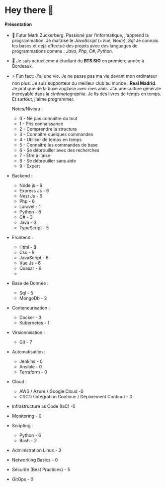 # Hey there :wave:

#### Présentation

- 🌸 Futur Mark Zuckerberg. Passioné par l'informatique, j'apprend la programmation. Je maîtrise le *JavaScript* (+*Vue*, *Node*), *Sql*
     Je connais les bases et déjà effectué des projets avec des languages de programmations comme : *Java*, *Php*, *C#*, *Python*.

- 🌱 Je suis actuellement étudiant du **BTS SIO** en première année à Bordeaux.

- ⚡ Fun fact: J'ai une vie.
      Je ne passe pas ma vie devant mon ordinateur non plus. Je suis supporteur du meilleur club au monde : **Real Madrid**. Je pratique de la boxe anglaise avec mes amis. J'ai une culture générale incroyable dans la *cinématographie*. Je lis des livres de temps en temps. Et surtout, j'aime programmer.

  Notes/Niveau :
  - 0 - Ne pas connaître du tout
  - 1 - Pris connaissance
  - 2 - Comprendre la structure
  - 3 - Connaître quelques commandes
  - 4 - Utiliser de temps en temps
  - 5 - Connaître les commandes de base
  - 6 - Se débrouiller avec des recherches
  - 7 - Être à l'aise
  - 8 - Se débrouiller sans aide
  - 9 - Expert

- Backend :
	- Node js			- 6
	- Express Js		- 6
	- Nest Js			- 6
	- Php			- 6
	- Laravel			- 1
	- Python			- 6
	- C#				- 3
	- Java			- 3
	- TypeScript		- 5
- Frontend :
	- Html			- 8
	- Css			- 8
	- JavaScript		- 6
	- Vue Js			- 6
	- Quasar			- 6
	- 
- Base de Donnée :
	- Sql			- 5
	- MongoDb			- 2
- Conteneurisation :
	- Docker			- 3
	- Kubernetes		- 1
- Virsionnisation :
	- Git			- 7

- Automatisation :
	- Jenkins			- 0
	- Ansible			- 0
	- Terraform		- 0

- Cloud :
	- AWS / Azure / Google Cloud		-0
	- CI/CD (Intégration Continue / Déploiement Continu)		- 0

- Infrastructure as Code (IaC)		-0

- Monitoring			- 0

- Scripting :
	- Python			- 6
	- Bash			- 2

- Administration Linux	- 3

- Networking Basics		- 0

- Sécurité (Best Practices)		- 5	

- GitOps				- 0
